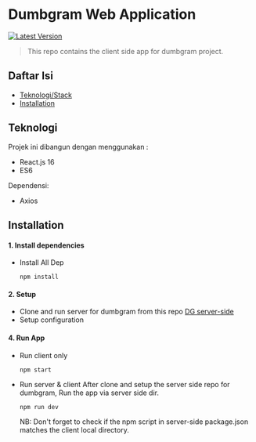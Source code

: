 # Dumbgram Web Application

<a href="#">
    <img
      src="https://img.shields.io/badge/Version-0.1.0-blue"
      alt="Latest Version"
    />
</a>

> This repo contains the client side app for dumbgram project.

## Daftar Isi
* [Teknologi/Stack](#teknologi)
* [Installation](#installation)

## Teknologi
Projek ini dibangun dengan menggunakan :
* React.js 16
* ES6

Dependensi: 
* Axios

## Installation

#### 1. Install dependencies 
- Install All Dep
  ```
  npm install
  ```

#### 2. Setup
- Clone and run server for dumbgram from this repo <a href="https://github.com/ikhsanmoh/be_dumbgram">DG server-side</a>
- Setup configuration

#### 4. Run App
- Run client only
  ```
  npm start
  ```
- Run server & client
  After clone and setup the server side repo for dumbgram, Run the app via server side dir.
  ```
  npm run dev
  ```
  NB: Don't forget to check if the npm script in server-side package.json matches the client local directory.